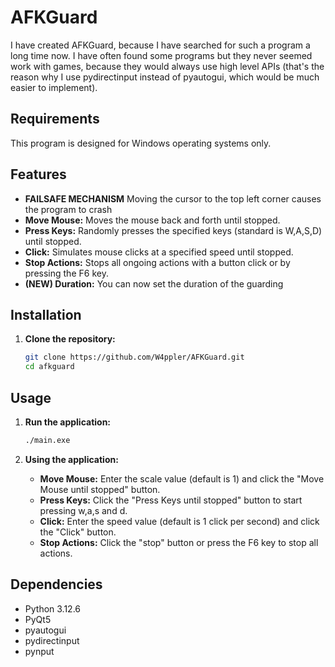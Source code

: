 # AFKGuard

I have created AFKGuard, because I have searched for such a program a long time now. I have often found some programs but 
they never seemed work with games, because they would always use high level APIs (that's the reason why I use pydirectinput 
instead of pyautogui, which would be much easier to implement).

## Requirements
This program is designed for Windows operating systems only.

## Features

- **FAILSAFE MECHANISM** Moving the cursor to the top left corner causes the program to crash
- **Move Mouse:** Moves the mouse back and forth until stopped.
- **Press Keys:** Randomly presses the specified keys (standard is W,A,S,D) until stopped.
- **Click:** Simulates mouse clicks at a specified speed until stopped.
- **Stop Actions:** Stops all ongoing actions with a button click or by pressing the F6 key.
- **(NEW) Duration:** You can now set the duration of the guarding

## Installation

1. **Clone the repository:**
    ```bash
    git clone https://github.com/W4ppler/AFKGuard.git
    cd afkguard
    ```

## Usage

1. **Run the application:**
    ```bash
    ./main.exe
    ```

2. **Using the application:**
    - **Move Mouse:** Enter the scale value (default is 1) and click the "Move Mouse until stopped" button.
    - **Press Keys:** Click the "Press Keys until stopped" button to start pressing w,a,s and d.
    - **Click:** Enter the speed value (default is 1 click per second) and click the "Click" button.
    - **Stop Actions:** Click the "stop" button or press the F6 key to stop all actions.


## Dependencies

- Python 3.12.6
- PyQt5
- pyautogui
- pydirectinput
- pynput

